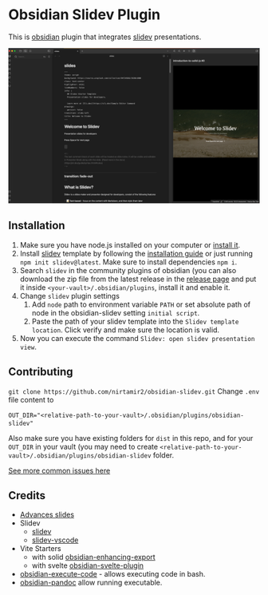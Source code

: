 # Obsidian Slidev Plugin

This is [obsidian](https://obsidian.md) plugin that integrates [slidev](https://github.com/slidevjs/slidev) presentations.

[![screencast](./docs/screenshot.png)](./docs/screencast.mp4)

## Installation

1. Make sure you have node.js installed on your computer or [install it](https://nodejs.org/en/download/package-manager).
2. Install [slidev](https://sli.dev/) template by following the [installation guide](https://sli.dev/guide/install.html#starter-template) or just running `npm init slidev@latest`. Make sure to install dependencies `npm i`.
3. Search `slidev` in the community plugins of obsidian (you can also download the zip file from the latest release in the [release page](https://github.com/nirtamir2/obsidian-slidev/releases) and put it inside `<your-vault>/.obsidian/plugins`, install it and enable it.
4. Change `slidev` plugin settings
   1. Add `node` path to environment variable `PATH` or set absolute path of node in the obsidian-slidev setting `initial script`.
   2. Paste the path of your slidev template into the `Slidev template location`. Click verify and make sure the location is valid.
5. Now you can execute the command `Slidev: open slidev presentation view`.

## Contributing

`git clone https://github.com/nirtamir2/obsidian-slidev.git`
Change `.env` file content to

```dotenv
OUT_DIR="<relative-path-to-your-vault>/.obsidian/plugins/obsidian-slidev"
```

Also make sure you have existing folders for `dist` in this repo, and for your `OUT_DIR` in your vault (you may need to create `<relative-path-to-your-vault>/.obsidian/plugins/obsidian-slidev` folder.

[See more common issues here](./docs/common-problems.md)

## Credits

- [Advances slides](https://github.com/MSzturc/obsidian-advanced-slides)
- Slidev
  - [slidev](https://github.com/slidevjs/slidev)
  - [slidev-vscode](https://github.com/slidevjs/slidev-vscode)
- Vite Starters
  - with solid [obsidian-enhancing-export](https://github.com/mokeyish/obsidian-enhancing-export)
  - with svelte [obsidian-svelte-plugin](https://github.com/emilio-toledo/obsidian-svelte-plugin)
- [obsidian-execute-code](https://github.com/twibiral/obsidian-execute-code) - allows executing code in bash.
- [obsidian-pandoc](https://github.com/OliverBalfour/obsidian-pandoc) allow running executable.
